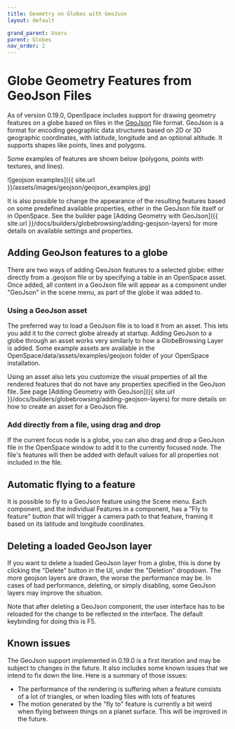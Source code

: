 ```yaml
---
title: Geometry on Globes with GeoJson
layout: default

grand_parent: Users
parent: Globes
nav_order: 2
---
```


# Globe Geometry Features from GeoJson Files
As of version 0.19.0, OpenSpace includes support for drawing geometry features on a globe based on files in the [GeoJson](https://geojson.org/) file format. GeoJson is a format for encoding geographic data structures based on 2D or 3D geographic coordinates, with latitude, longitude and an optional altitude. It supports shapes like points, lines and polygons.

Some examples of features are shown below (polygons, points with textures, and lines).

![geojson examples]({{ site.url }}/assets/images/geojson/geojson_examples.jpg)

It is also possible to change the appearance of the resulting features based on some predefined available properties, either in the GeoJson file itself or in OpenSpace. See the builder page [Adding Geometry with GeoJson]({{ site.url }}/docs/builders/globebrowsing/adding-geojson-layers) for more details on available settings and properties.

## Adding GeoJson features to a globe
There are two ways of adding GeoJson features to a selected globe: either directly from a .geojson file or by specifying a table in an OpenSpace asset. Once added, all content in a GeoJson file will appear as a component under "GeoJson" in the scene menu, as part of the globe it was added to.

### Using a GeoJson asset
The preferred way to load a GeoJson file is to load it from an asset. This lets you add it to the correct globe already at startup. Adding GeoJson to a globe through an asset works very similarly to how a GlobeBrowsing Layer is added. Some example assets are available in the OpenSpace/data/assets/examples/geojson folder of your OpenSpace installation.

Using an asset also lets you customize the visual properties of all the rendered features that do not have any properties specified in the GeoJson file. See page [Adding Geometry with GeoJson]({{ site.url }}/docs/builders/globebrowsing/adding-geojson-layers) for more details on how to create an asset for a GeoJson file.

### Add directly from a file, using drag and drop
If the current focus node is a globe, you can also drag and drop a GeoJson file in the OpenSpace window to add it to the currently focused node. The file's features will then be added with default values for all properties not included in the file.

## Automatic flying to a feature
It is possible to fly to a GeoJson feature using the Scene menu. Each component, and the individual Features in a component, has a "Fly to feature" button that will trigger a camera path to that feature, framing it based on its latitude and longitude coordinates.

## Deleting a loaded GeoJson layer
If you want to delete a loaded GeoJson layer from a globe, this is done by clicking the "Delete" button in the UI, under the "Deletion" dropdown. The more geojson layers are drawn, the worse the performance may be. In cases of bad performance, deleting, or simply disabling, some GeoJson layers may improve the situation. 

Note that after deleting a GeoJson component, the user interface has to be reloaded for the change to be reflected in the interface. The default keybinding for doing this is F5. 

## Known issues
The GeoJson support implemented in 0.19.0 is a first iteration and may be subject to changes in the future. It also includes some known issues that we intend to fix down the line. Here is a summary of those issues:

* The performance of the rendering is suffering when a feature consists of a lot of triangles, or when loading files with lots of features
* The motion generated by the "fly to" feature is currently a bit weird when flying between things on a planet surface. This will be improved in the future.
